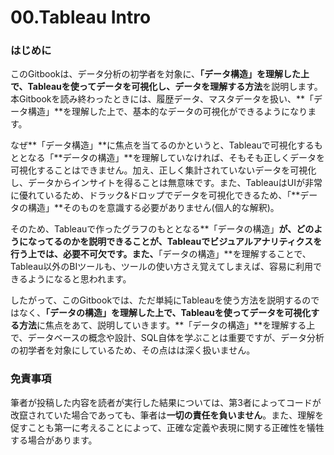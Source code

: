 # 00.Tableau Intro

### はじめに

このGitbookは、データ分析の初学者を対象に、**「データ構造」を理解した上で、Tableauを使ってデータを可視化し、データを理解する方法**を説明します。本Gitbookを読み終わったときには、履歴データ、マスタデータを扱い、**「データ構造」**を理解した上で、基本的なデータの可視化ができるようになります。

なぜ**「データ構造」**に焦点を当てるのかというと、Tableauで可視化するもととなる「**データの構造」**を理解していなければ、そもそも正しくデータを可視化することはできません。加え、正しく集計されていないデータを可視化し、データからインサイトを得ることは無意味です。また、TableauはUIが非常に優れているため、ドラック&ドロップでデータを可視化できるため、「**データの構造」**そのものを意識する必要がありません\(個人的な解釈\)。

そのため、Tableauで作ったグラフのもととなる**「データの構造」**が、どのようになってるのかを説明できることが、Tableauでビジュアルアナリティクスを行う上では、必要不可欠です。また、**「データの構造」**を理解することで、Tableau以外のBIツールも、ツールの使い方さえ覚えてしまえば、容易に利用できるようになると思われます。

したがって、このGitbookでは、ただ単純にTableauを使う方法を説明するのではなく、**「データの構造」を理解した上で、Tableauを使ってデータを可視化する方法**に焦点をあて、説明していきます。**「データの構造」**を理解する上で、データベースの概念や設計、SQL自体を学ぶことは重要ですが、データ分析の初学者を対象にしているため、その点はは深く扱いません。

### 免責事項

筆者が投稿した内容を読者が実行した結果については、第3者によってコードが改竄されていた場合であっても、筆者は**一切の責任を負いません**。また、理解を促すことも第一に考えることによって、正確な定義や表現に関する正確性を犠牲する場合があります。

